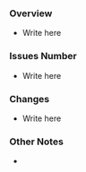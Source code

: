### Overview
- Write here

### Issues Number
- Write here

### Changes
- Write here

### Other Notes
- 
